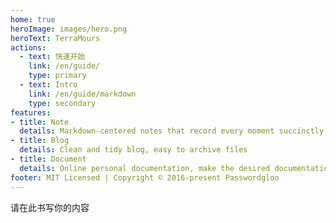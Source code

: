```yaml
---
home: true
heroImage: images/hero.png
heroText: TerraMours
actions:
  - text: 快速开始
    link: /en/guide/
    type: primary
  - text: Intro
    link: /en/guide/markdown
    type: secondary
features:
- title: Note
  details: Markdown-centered notes that record every moment succinctly and efficiently
- title: Blog
  details: Clean and tidy blog, easy to archive files
- title: Document
  details: Online personal documentation, make the desired documentation
footer: MIT Licensed | Copyright © 2016-present Passwordgloo
---
```

请在此书写你的内容
